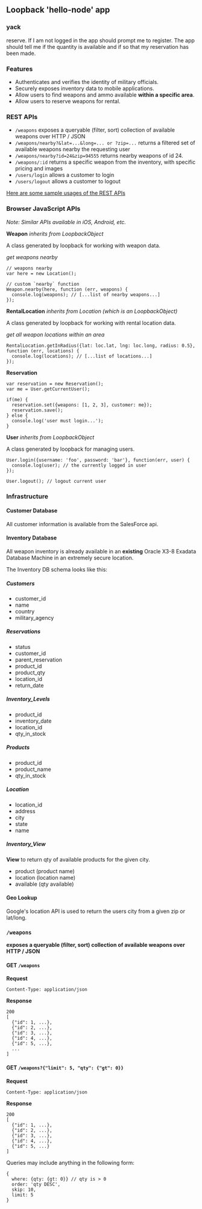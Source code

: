 ## Loopback 'hello-node' app


### yack

reserve. If I am not logged in the app should prompt me to register. The app should tell me if the quantity is available and if so that my reservation has been made.

### Features

 - Authenticates and verifies the identity of military officials.
 - Securely exposes inventory data to mobile applications.
 - Allow users to find weapons and ammo available **within a specific area**.
 - Allow users to reserve weapons for rental.

### REST APIs

 - `/weapons` exposes a queryable (filter, sort) collection of available weapons over HTTP / JSON
 - `/weapons/nearby?&lat=...&long=... or ?zip=...` returns a filtered set of available weapons nearby the requesting user
 - `/weapons/nearby?id=24&zip=94555` returns nearby weapons of id 24.
 - `/weapons/:id` returns a specific weapon from the inventory, with specific pricing and images
 - `/users/login` allows a customer to login
 - `/users/logout` allows a customer to logout

[Here are some sample usages of the REST APIs](sample-api-usage.md)

### Browser JavaScript APIs

*Note: Similar APIs available in iOS, Android, etc.*

**Weapon** _inherits from LoopbackObject_

A class generated by loopback for working with weapon data.

_get weapons nearby_

    // weapons nearby
    var here = new Location();

    // custom `nearby` function
    Weapon.nearby(here, function (err, weapons) {
      console.log(weapons); // [...list of nearby weapons...]
    });
    
**RentalLocation** _inherits from Location (which is an LoopbackObject)_

A class generated by loopback for working with rental location data.

_get all weapon locations within an area_

    RentalLocation.getInRadius({lat: loc.lat, lng: loc.long, radius: 0.5}, function (err, locations) {
      console.log(locations); // [...list of locations...]
    });

**Reservation**

    var reservation = new Reservation();
    var me = User.getCurrentUser();

    if(me) {
      reservation.set({weapons: [1, 2, 3], customer: me});
      reservation.save();
    } else {
      console.log('user must login...');
    }
    
**User** _inherits from LoopbackObject_

A class generated by loopback for managing users.

    User.login({username: 'foo', password: 'bar'}, function(err, user) {
      console.log(user); // the currently logged in user
    });

    User.logout(); // logout current user

### Infrastructure

#### Customer Database

All customer information is available from the SalesForce api.

#### Inventory Database

All weapon inventory is already available in an **existing** Oracle X3-8 Exadata Database Machine in an extremely secure location.

The Inventory DB schema looks like this:

##### **Customers**
 - customer_id
 - name
 - country
 - military_agency
 
##### **Reservations**
 - status
 - customer_id
 - parent_reservation
 - product_id
 - product_qty
 - location_id
 - return_date
 
##### **Inventory_Levels**
 - product_id
 - inventory_date
 - location_id
 - qty_in_stock
 
##### **Products**
 - product_id
 - product_name
 - qty_in_stock
 
##### **Location**
 - location_id
 - address
 - city
 - state
 - name

##### **Inventory_View**

**View** to return qty of available products for the given city.

 - product (product name)
 - location (location name)
 - available (qty available)

#### Geo Lookup

Google's location API is used to return the users city from a given zip or lat/long.


### `/weapons`

**exposes a queryable (filter, sort) collection of available weapons over HTTP / JSON**


#### GET `/weapons`

**Request**

    Content-Type: application/json

**Response**

    200
    [
      {"id": 1, ...},
      {"id": 2, ...},
      {"id": 3, ...},
      {"id": 4, ...},
      {"id": 5, ...},
      ...
    ]
  
#### GET `/weapons?{"limit": 5, "qty": {"gt": 0}}`

**Request**

    Content-Type: application/json

**Response**

    200
    [
      {"id": 1, ...},
      {"id": 2, ...},
      {"id": 3, ...},
      {"id": 4, ...},
      {"id": 5, ...}
    ]

Queries may include anything in the following form:

    {
      where: {qty: {gt: 0}} // qty is > 0
      order: 'qty DESC',
      skip: 10,
      limit: 5
    }

